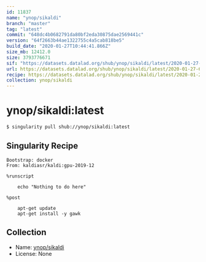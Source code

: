 ```yaml
---
id: 11837
name: "ynop/sikaldi"
branch: "master"
tag: "latest"
commit: "648dc4b0682791da80bf2eda30875dae2569441c"
version: "64f2663b44ae1322755c4a5cab818be5"
build_date: "2020-01-27T10:44:41.866Z"
size_mb: 12412.0
size: 3793776671
sif: "https://datasets.datalad.org/shub/ynop/sikaldi/latest/2020-01-27-648dc4b0-64f2663b/64f2663b44ae1322755c4a5cab818be5.sif"
url: https://datasets.datalad.org/shub/ynop/sikaldi/latest/2020-01-27-648dc4b0-64f2663b/
recipe: https://datasets.datalad.org/shub/ynop/sikaldi/latest/2020-01-27-648dc4b0-64f2663b/Singularity
collection: ynop/sikaldi
---
```


# ynop/sikaldi:latest

```bash
$ singularity pull shub://ynop/sikaldi:latest
```

## Singularity Recipe

```singularity
Bootstrap: docker
From: kaldiasr/kaldi:gpu-2019-12

%runscript

    echo "Nothing to do here"

%post

    apt-get update
    apt-get install -y gawk
```

## Collection

 - Name: [ynop/sikaldi](https://github.com/ynop/sikaldi)
 - License: None

